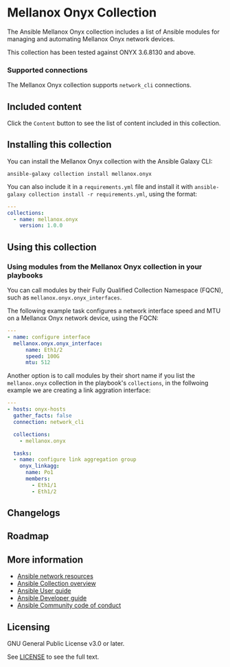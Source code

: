 # Mellanox Onyx Collection
<!--[![CI](https://zuul-ci.org/gated.svg)]-->
<!-- Add CI infornmntiom-->

The Ansible Mellanox Onyx collection includes a list of Ansible modules for managing and automating Mellanox Onyx network devices.

This collection has been tested against ONYX 3.6.8130 and above.

### Supported connections
The Mellanox Onyx collection supports ``network_cli`` connections.

## Included content

Click the ``Content`` button to see the list of content included in this collection.

## Installing this collection

You can install the Mellanox Onyx collection with the Ansible Galaxy CLI:

    ansible-galaxy collection install mellanox.onyx

You can also include it in a `requirements.yml` file and install it with `ansible-galaxy collection install -r requirements.yml`, using the format:

```yaml
---
collections:
  - name: mellanox.onyx
    version: 1.0.0
```
## Using this collection

### Using modules from the Mellanox Onyx collection in your playbooks

You can call modules by their Fully Qualified Collection Namespace (FQCN), such as `mellanox.onyx.onyx_interfaces`.

The following example task configures a network interface speed and MTU on a Mellanox Onyx network device, using the FQCN:

```yaml
---
- name: configure interface
  mellanox.onyx.onyx_interface:
      name: Eth1/2
      speed: 100G
      mtu: 512
```

Another option is to call modules by their short name if you list the `mellanox.onyx` collection in the playbook's `collections`, in the follwoing example we are creating a link aggration interface:

```yaml
---
- hosts: onyx-hosts
  gather_facts: false
  connection: network_cli

  collections:
    - mellanox.onyx

  tasks:
  - name: configure link aggregation group
    onyx_linkagg:
      name: Po1
      members:
        - Eth1/1
        - Eth1/2
```


## Changelogs
<!--Add a link to a changelog.md file or an external docsite to cover this information. -->

## Roadmap

<!-- Optional. Include the roadmap for this collection, and the proposed release/versioning strategy so users can anticipate the upgrade/update cycle. -->

## More information

- [Ansible network resources](https://docs.ansible.com/ansible/latest/network/getting_started/network_resources.html)
- [Ansible Collection overview](https://github.com/ansible-collections/overview)
- [Ansible User guide](https://docs.ansible.com/ansible/latest/user_guide/index.html)
- [Ansible Developer guide](https://docs.ansible.com/ansible/latest/dev_guide/index.html)
- [Ansible Community code of conduct](https://docs.ansible.com/ansible/latest/community/code_of_conduct.html)

## Licensing

GNU General Public License v3.0 or later.

See [LICENSE](https://www.gnu.org/licenses/gpl-3.0.txt) to see the full text.
